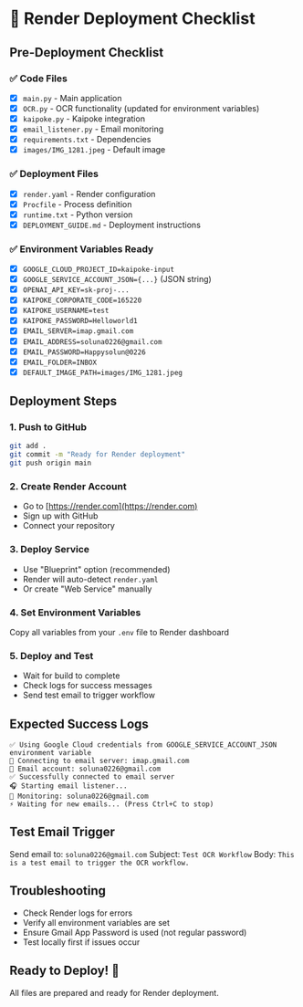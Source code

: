 # 🚀 Render Deployment Checklist

## Pre-Deployment Checklist

### ✅ Code Files
- [x] `main.py` - Main application
- [x] `OCR.py` - OCR functionality (updated for environment variables)
- [x] `kaipoke.py` - Kaipoke integration
- [x] `email_listener.py` - Email monitoring
- [x] `requirements.txt` - Dependencies
- [x] `images/IMG_1281.jpeg` - Default image

### ✅ Deployment Files
- [x] `render.yaml` - Render configuration
- [x] `Procfile` - Process definition
- [x] `runtime.txt` - Python version
- [x] `DEPLOYMENT_GUIDE.md` - Deployment instructions

### ✅ Environment Variables Ready
- [x] `GOOGLE_CLOUD_PROJECT_ID=kaipoke-input`
- [x] `GOOGLE_SERVICE_ACCOUNT_JSON={...}` (JSON string)
- [x] `OPENAI_API_KEY=sk-proj-...`
- [x] `KAIPOKE_CORPORATE_CODE=165220`
- [x] `KAIPOKE_USERNAME=test`
- [x] `KAIPOKE_PASSWORD=Helloworld1`
- [x] `EMAIL_SERVER=imap.gmail.com`
- [x] `EMAIL_ADDRESS=soluna0226@gmail.com`
- [x] `EMAIL_PASSWORD=Happysolun@0226`
- [x] `EMAIL_FOLDER=INBOX`
- [x] `DEFAULT_IMAGE_PATH=images/IMG_1281.jpeg`

## Deployment Steps

### 1. Push to GitHub
```bash
git add .
git commit -m "Ready for Render deployment"
git push origin main
```

### 2. Create Render Account
- Go to [https://render.com](https://render.com)
- Sign up with GitHub
- Connect your repository

### 3. Deploy Service
- Use "Blueprint" option (recommended)
- Render will auto-detect `render.yaml`
- Or create "Web Service" manually

### 4. Set Environment Variables
Copy all variables from your `.env` file to Render dashboard

### 5. Deploy and Test
- Wait for build to complete
- Check logs for success messages
- Send test email to trigger workflow

## Expected Success Logs
```
✅ Using Google Cloud credentials from GOOGLE_SERVICE_ACCOUNT_JSON environment variable
📧 Connecting to email server: imap.gmail.com
📧 Email account: soluna0226@gmail.com
✅ Successfully connected to email server
🎧 Starting email listener...
📧 Monitoring: soluna0226@gmail.com
⚡ Waiting for new emails... (Press Ctrl+C to stop)
```

## Test Email Trigger
Send email to: `soluna0226@gmail.com`
Subject: `Test OCR Workflow`
Body: `This is a test email to trigger the OCR workflow.`

## Troubleshooting
- Check Render logs for errors
- Verify all environment variables are set
- Ensure Gmail App Password is used (not regular password)
- Test locally first if issues occur

## Ready to Deploy! 🎯
All files are prepared and ready for Render deployment.
